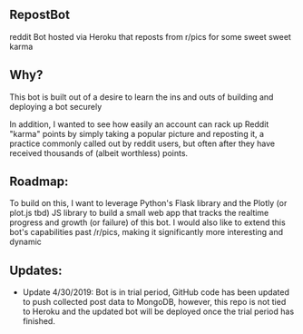 ## RepostBot
reddit Bot hosted via Heroku that reposts from r/pics for some sweet sweet karma

## Why?
This bot is built out of a desire to learn the ins and outs of building and deploying a bot securely 

In addition, I wanted to see how easily an account can rack up Reddit "karma" points by simply taking a popular picture and reposting it, a practice commonly called out by reddit users, but often after they have received thousands of (albeit worthless) points.

## Roadmap:
To build on this, I want to leverage Python's Flask library and the Plotly (or plot.js tbd) JS library to build a small web app that tracks the realtime progress and growth (or failure) of this bot. I would also like to extend this bot's capabilities past /r/pics, making it significantly more interesting and dynamic 

## Updates:
* Update 4/30/2019: Bot is in trial period, GitHub code has been updated to push collected post data to MongoDB, however, this repo is not tied to Heroku and the updated bot will be deployed once the trial period has finished. 
